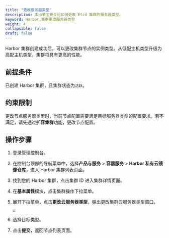 ```yaml
---
title: "更改服务器类型"
description: 本小节主要介绍如何更改 Etcd 集群的服务器类型。 
keyword: Harbor,集群更改服务器类型
weight: 4
collapsible: false
draft: false
---
```


Harbor 集群创建成功后，可以更改集群节点的实例类型。从低配主机类型升级为高配主机类型，集群将具有更高的性能。

## 前提条件

已创建 Harbor 集群，且集群状态为`活跃`。

## 约束限制

更改节点服务器类型时，当前节点配置需要满足目标服务器类型的配置要求。若不满足，请先通过**扩容集群**功能，更改节点配置。

## 操作步骤

1. 登录管理控制台。

2. 在控制台顶部的导航菜单中，选择**产品与服务** > **容器服务** > **Harbor 私有云镜像仓库**，进入 Harbor 集群列表页面。

3. 找到您的 Harbor 集群，点击集群 ID 进入集群详情页面。

4. 在**基本属性**模块，点击集群操作下拉菜单。

5. 展开下拉菜单，点击**更改云服务器类型**，弹出更改集群云服务器类型窗口。
   
   <img src="/container/harbor/_images/man_change_instance_type.png"  style="zoom:50%;" />

6. 选择目标类型。

7. 点击**提交**，返回节点列表页面。
